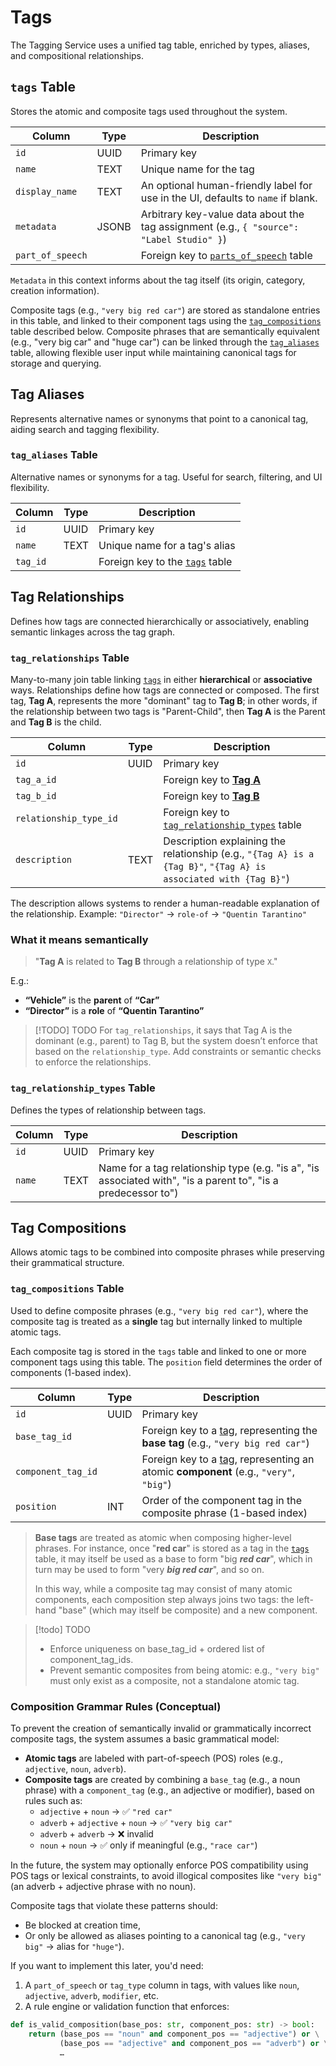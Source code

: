 # Tags

The Tagging Service uses a unified tag table, enriched by types, aliases, and compositional relationships.

## `tags` Table

Stores the atomic and composite tags used throughout the system.

| Column           | Type  | Description                                                                              |
| ---------------- | ----- | ---------------------------------------------------------------------------------------- |
| `id`             | UUID  | Primary key                                                                              |
| `name`           | TEXT  | Unique name for the tag                                                                  |
| `display_name`   | TEXT  | An optional human-friendly label for use in the UI, defaults to `name` if blank.         |
| `metadata`       | JSONB | Arbitrary key-value data about the tag assignment (e.g., `{ "source": "Label Studio" }`) |
| `part_of_speech` |       | Foreign key to [`parts_of_speech`](./utilities/parts_of_speech.md) table                 |

`Metadata` in this context informs about the tag itself (its origin, category, creation information).

Composite tags (e.g., `"very big red car"`) are stored as standalone entries in this table, and linked to their component tags using the [`tag_compositions`](./tags.md#tag_compositions-table) table described below. Composite phrases that are semantically equivalent (e.g., "very big car" and "huge car") can be linked through the [`tag_aliases`](./tags.md#tag_aliases-table) table, allowing flexible user input while maintaining canonical tags for storage and querying.

## Tag Aliases

Represents alternative names or synonyms that point to a canonical tag, aiding search and tagging flexibility.

### `tag_aliases` Table

Alternative names or synonyms for a tag. Useful for search, filtering, and UI flexibility.

| Column   | Type | Description                                           |
| -------- | ---- | ----------------------------------------------------- |
| `id`     | UUID | Primary key                                           |
| `name`   | TEXT | Unique name for a tag's alias                         |
| `tag_id` |      | Foreign key to the [`tags`](tags.md#tags-table) table |

## Tag Relationships

Defines how tags are connected hierarchically or associatively, enabling semantic linkages across the tag graph.

### `tag_relationships` Table

Many-to-many join table linking [`tags`](tags.md#tags-table) in either **hierarchical** or **associative** ways. Relationships define how tags are connected or composed. The first tag, **Tag A**, represents the more "dominant" tag to **Tag B**; in other words, if the relationship between two tags is "Parent-Child", then **Tag A** is the Parent and **Tag B** is the child.

| Column                 | Type | Description                                                                                                      |
| ---------------------- | ---- | ---------------------------------------------------------------------------------------------------------------- |
| `id`                   | UUID | Primary key                                                                                                      |
| `tag_a_id`             |      | Foreign key to [**Tag A**](./tags.md#tags-table)                                                                 |
| `tag_b_id`             |      | Foreign key to [**Tag B**](./tags.md#tags-table)                                                                 |
| `relationship_type_id` |      | Foreign key to [`tag_relationship_types`](./tags.md#tag_relationship_types-table) table                          |
| `description`          | TEXT | Description explaining the relationship (e.g., `"{Tag A} is a {Tag B}"`, `"{Tag A} is associated with {Tag B}"`) |

The description allows systems to render a human-readable explanation of the relationship. Example: `"Director"` → `role-of` → `"Quentin Tarantino"`

### What it means semantically

> "**Tag A** is related to **Tag B** through a relationship of type `X`."

E.g.:

- **“Vehicle”** is the **parent** of **“Car”**
- **“Director”** is a **role** of **“Quentin Tarantino”**

> [!TODO] TODO
> For `tag_relationships`, it says that Tag A is the dominant (e.g., parent) to Tag B, but the system doesn’t enforce that based on the `relationship_type`. Add constraints or semantic checks to enforce the relationships.

### `tag_relationship_types` Table

Defines the types of relationship between tags.

| Column | Type | Description                                                                                                   |
| ------ | ---- | ------------------------------------------------------------------------------------------------------------- |
| `id`   | UUID | Primary key                                                                                                   |
| `name` | TEXT | Name for a tag relationship type (e.g. "is a", "is associated with", "is a parent to", "is a predecessor to") |

## Tag Compositions

Allows atomic tags to be combined into composite phrases while preserving their grammatical structure.

### `tag_compositions` Table

Used to define composite phrases (e.g., `"very big red car"`), where the composite tag is treated as a **single** tag but internally linked to multiple atomic tags.

Each composite tag is stored in the `tags` table and linked to one or more component tags using this table. The `position` field determines the order of components (1-based index).

| Column             | Type | Description                                                                                                  |
| ------------------ | ---- | ------------------------------------------------------------------------------------------------------------ |
| `id`               | UUID | Primary key                                                                                                  |
| `base_tag_id`      |      | Foreign key to a [tag](./tags.md#tags-table), representing the **base tag** (e.g., `"very big red car"`)     |
| `component_tag_id` |      | Foreign key to a [tag](./tags.md#tags-table), representing an atomic **component** (e.g., `"very"`, `"big"`) |
| `position`         | INT  | Order of the component tag in the composite phrase (1-based index)                                           |

> **Base tags** are treated as atomic when composing higher-level phrases. For instance, once "**red car**" is stored as a tag in the [`tags`](./tags.md#tags-table) table, it may itself be used as a base to form "big ***red car***", which in turn may be used to form "very ***big red car***", and so on.
>
> In this way, while a composite tag may consist of many atomic components, each composition step always joins two tags: the left-hand "base" (which may itself be composite) and a new component.

> [!todo] TODO
>
> - Enforce uniqueness on base_tag_id + ordered list of component_tag_ids.
> - Prevent semantic composites from being atomic: e.g., `"very big"` must only exist as a composite, not a standalone atomic tag.

### Composition Grammar Rules (Conceptual)

To prevent the creation of semantically invalid or grammatically incorrect composite tags, the system assumes a basic grammatical model:

- **Atomic tags** are labeled with part-of-speech (POS) roles (e.g., `adjective`, `noun`, `adverb`).
- **Composite tags** are created by combining a `base_tag` (e.g., a noun phrase) with a `component_tag` (e.g., an adjective or modifier), based on rules such as:
  - `adjective` + `noun` → ✅ `"red car"`
  - `adverb` + `adjective` + `noun` → ✅ `"very big car"`
  - `adverb` + `adverb` → ❌ invalid
  - `noun` + `noun` → ✅ only if meaningful (e.g., `"race car"`)

In the future, the system may optionally enforce POS compatibility using POS tags or lexical constraints, to avoid illogical composites like `"very big"` (an adverb + adjective phrase with no noun).

Composite tags that violate these patterns should:

- Be blocked at creation time,
- Or only be allowed as aliases pointing to a canonical tag (e.g., `"very big"` → alias for `"huge"`).

If you want to implement this later, you'd need:

1. A `part_of_speech` or `tag_type` column in tags, with values like `noun`, `adjective`, `adverb`, `modifier`, etc.
2. A rule engine or validation function that enforces:

```python
def is_valid_composition(base_pos: str, component_pos: str) -> bool:
    return (base_pos == "noun" and component_pos == "adjective") or \
           (base_pos == "adjective" and component_pos == "adverb") or \
           …
```
